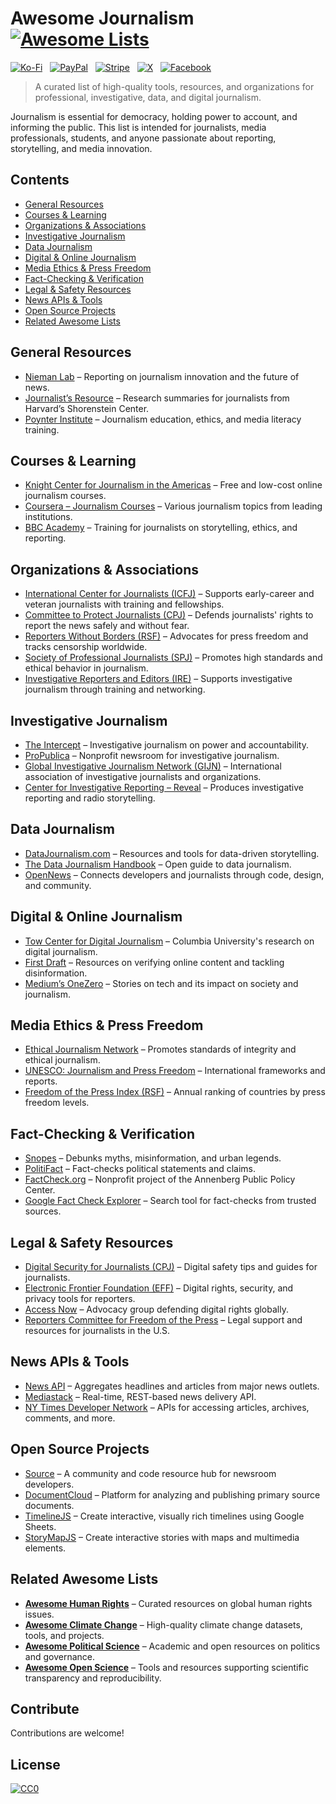 # Awesome Journalism [![Awesome Lists](https://srv-cdn.himpfen.io/badges/awesome-lists/awesomelists-flat.svg)](https://github.com/awesomelistsio/awesome)

[![Ko-Fi](https://srv-cdn.himpfen.io/badges/kofi/kofi-flat.svg)](https://ko-fi.com/awesomelists) &nbsp; [![PayPal](https://srv-cdn.himpfen.io/badges/paypal/paypal-flat.svg)](https://www.paypal.com/donate/?hosted_button_id=3LLKRXJU44EJJ) &nbsp; [![Stripe](https://srv-cdn.himpfen.io/badges/stripe/stripe-flat.svg)](https://tinyurl.com/e8ymxdw3) &nbsp; [![X](https://srv-cdn.himpfen.io/badges/twitter/twitter-flat.svg)](https://x.com/ListsAwesome) &nbsp; [![Facebook](https://srv-cdn.himpfen.io/badges/facebook-pages/facebook-pages-flat.svg)](https://www.facebook.com/awesomelists)

> A curated list of high-quality tools, resources, and organizations for professional, investigative, data, and digital journalism.

Journalism is essential for democracy, holding power to account, and informing the public. This list is intended for journalists, media professionals, students, and anyone passionate about reporting, storytelling, and media innovation.

## Contents

- [General Resources](#general-resources)
- [Courses & Learning](#courses--learning)
- [Organizations & Associations](#organizations--associations)
- [Investigative Journalism](#investigative-journalism)
- [Data Journalism](#data-journalism)
- [Digital & Online Journalism](#digital--online-journalism)
- [Media Ethics & Press Freedom](#media-ethics--press-freedom)
- [Fact-Checking & Verification](#fact-checking--verification)
- [Legal & Safety Resources](#legal--safety-resources)
- [News APIs & Tools](#news-apis--tools)
- [Open Source Projects](#open-source-projects)
- [Related Awesome Lists](#related-awesome-lists)

## General Resources

- [Nieman Lab](https://www.niemanlab.org/) – Reporting on journalism innovation and the future of news.
- [Journalist’s Resource](https://journalistsresource.org/) – Research summaries for journalists from Harvard’s Shorenstein Center.
- [Poynter Institute](https://www.poynter.org/) – Journalism education, ethics, and media literacy training.

## Courses & Learning

- [Knight Center for Journalism in the Americas](https://journalismcourses.org/) – Free and low-cost online journalism courses.
- [Coursera – Journalism Courses](https://www.coursera.org/courses?query=journalism) – Various journalism topics from leading institutions.
- [BBC Academy](https://www.bbc.co.uk/academy) – Training for journalists on storytelling, ethics, and reporting.

## Organizations & Associations

- [International Center for Journalists (ICFJ)](https://www.icfj.org/) – Supports early-career and veteran journalists with training and fellowships.
- [Committee to Protect Journalists (CPJ)](https://cpj.org/) – Defends journalists' rights to report the news safely and without fear.
- [Reporters Without Borders (RSF)](https://rsf.org/en) – Advocates for press freedom and tracks censorship worldwide.
- [Society of Professional Journalists (SPJ)](https://www.spj.org/) – Promotes high standards and ethical behavior in journalism.
- [Investigative Reporters and Editors (IRE)](https://www.ire.org/) – Supports investigative journalism through training and networking.

## Investigative Journalism

- [The Intercept](https://theintercept.com/) – Investigative journalism on power and accountability.
- [ProPublica](https://www.propublica.org/) – Nonprofit newsroom for investigative journalism.
- [Global Investigative Journalism Network (GIJN)](https://gijn.org/) – International association of investigative journalists and organizations.
- [Center for Investigative Reporting – Reveal](https://revealnews.org/) – Produces investigative reporting and radio storytelling.

## Data Journalism

- [DataJournalism.com](https://datajournalism.com/) – Resources and tools for data-driven storytelling.
- [The Data Journalism Handbook](https://datajournalismhandbook.org/) – Open guide to data journalism.
- [OpenNews](https://opennews.org/) – Connects developers and journalists through code, design, and community.

## Digital & Online Journalism

- [Tow Center for Digital Journalism](https://www.cjr.org/tow_center/) – Columbia University's research on digital journalism.
- [First Draft](https://firstdraftnews.org/) – Resources on verifying online content and tackling disinformation.
- [Medium’s OneZero](https://onezero.medium.com/) – Stories on tech and its impact on society and journalism.

## Media Ethics & Press Freedom

- [Ethical Journalism Network](https://ethicaljournalismnetwork.org/) – Promotes standards of integrity and ethical journalism.
- [UNESCO: Journalism and Press Freedom](https://en.unesco.org/themes/fostering-freedom-expression) – International frameworks and reports.
- [Freedom of the Press Index (RSF)](https://rsf.org/en/index) – Annual ranking of countries by press freedom levels.

## Fact-Checking & Verification

- [Snopes](https://www.snopes.com/) – Debunks myths, misinformation, and urban legends.
- [PolitiFact](https://www.politifact.com/) – Fact-checks political statements and claims.
- [FactCheck.org](https://www.factcheck.org/) – Nonprofit project of the Annenberg Public Policy Center.
- [Google Fact Check Explorer](https://toolbox.google.com/factcheck/explorer) – Search tool for fact-checks from trusted sources.

## Legal & Safety Resources

- [Digital Security for Journalists (CPJ)](https://cpj.org/resources/digital-security/) – Digital safety tips and guides for journalists.
- [Electronic Frontier Foundation (EFF)](https://www.eff.org/issues/journalists) – Digital rights, security, and privacy tools for reporters.
- [Access Now](https://www.accessnow.org/) – Advocacy group defending digital rights globally.
- [Reporters Committee for Freedom of the Press](https://www.rcfp.org/) – Legal support and resources for journalists in the U.S.

## News APIs & Tools

- [News API](https://newsapi.org/) – Aggregates headlines and articles from major news outlets.
- [Mediastack](https://mediastack.com/) – Real-time, REST-based news delivery API.
- [NY Times Developer Network](https://developer.nytimes.com/) – APIs for accessing articles, archives, comments, and more.

## Open Source Projects

- [Source](https://source.opennews.org/en-US/) – A community and code resource hub for newsroom developers.
- [DocumentCloud](https://www.documentcloud.org/) – Platform for analyzing and publishing primary source documents.
- [TimelineJS](https://timeline.knightlab.com/) – Create interactive, visually rich timelines using Google Sheets.
- [StoryMapJS](https://storymap.knightlab.com/) – Create interactive stories with maps and multimedia elements.

## Related Awesome Lists

- **[Awesome Human Rights](https://github.com/awesomelistsio/awesome-human-rights)** – Curated resources on global human rights issues.
- **[Awesome Climate Change](https://github.com/awesomelistsio/awesome-climate-change)** – High-quality climate change datasets, tools, and projects.
- **[Awesome Political Science](https://github.com/awesomelistsio/awesome-political-science)** – Academic and open resources on politics and governance.
- **[Awesome Open Science](https://github.com/awesomelistsio/awesome-open-science)** – Tools and resources supporting scientific transparency and reproducibility.

## Contribute

Contributions are welcome!

## License

[![CC0](https://mirrors.creativecommons.org/presskit/buttons/88x31/svg/by-sa.svg)](http://creativecommons.org/licenses/by-sa/4.0/)
